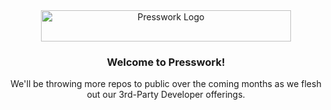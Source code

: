 <div align="center">
  <img src="https://cdn.presswork.app/logo.svg" alt="Presswork Logo" width="400" height="50" />
  <h3>Welcome to Presswork!</h3>
  <p>We'll be throwing more repos to public over the coming months as we flesh out our 3rd-Party Developer offerings.</p>
</div>
